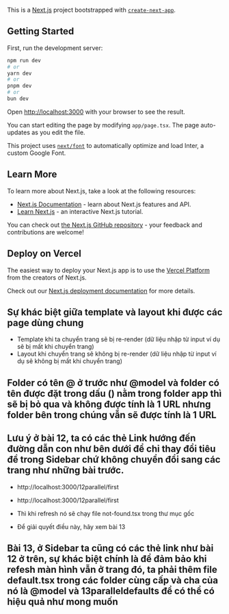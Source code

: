 This is a [Next.js](https://nextjs.org/) project bootstrapped with [`create-next-app`](https://github.com/vercel/next.js/tree/canary/packages/create-next-app).

## Getting Started

First, run the development server:

```bash
npm run dev
# or
yarn dev
# or
pnpm dev
# or
bun dev
```

Open [http://localhost:3000](http://localhost:3000) with your browser to see the result.

You can start editing the page by modifying `app/page.tsx`. The page auto-updates as you edit the file.

This project uses [`next/font`](https://nextjs.org/docs/basic-features/font-optimization) to automatically optimize and load Inter, a custom Google Font.

## Learn More

To learn more about Next.js, take a look at the following resources:

- [Next.js Documentation](https://nextjs.org/docs) - learn about Next.js features and API.
- [Learn Next.js](https://nextjs.org/learn) - an interactive Next.js tutorial.

You can check out [the Next.js GitHub repository](https://github.com/vercel/next.js/) - your feedback and contributions are welcome!

## Deploy on Vercel

The easiest way to deploy your Next.js app is to use the [Vercel Platform](https://vercel.com/new?utm_medium=default-template&filter=next.js&utm_source=create-next-app&utm_campaign=create-next-app-readme) from the creators of Next.js.

Check out our [Next.js deployment documentation](https://nextjs.org/docs/deployment) for more details.

## Sự khác biệt giữa template và layout khi được các page dùng chung
- Template khi ta chuyển trang sẽ bị re-render (dữ liệu nhập từ input ví dụ sẽ bị mất khi chuyển trang)
- Layout khi chuyển trang sẽ không bị re-render (dữ liệu nhập từ input ví dụ sẽ không bị mất khi chuyển trang)

## Folder có tên @ ở trước như @model và folder có tên được đặt trong dấu () nằm trong folder app thì sẽ bị bỏ qua và không được tính là 1 URL nhưng folder bên trong chúng vẫn sẽ được tính là 1 URL

## Lưu ý ở bài 12, ta có các thẻ Link hướng đến đường dẫn con như bên dưới để chỉ thay đổi tiêu đề trong Sidebar chứ không chuyển đổi sang các trang như những bài trước. 

- http://localhost:3000/12parallel/first
- http://localhost:3000/12parallel/first

- Thì khi refresh nó sẽ chạy file not-found.tsx trong thư mục gốc
- Để giải quyết điều này, hãy xem bài 13

## Bài 13, ở Sidebar ta cũng có các thẻ link như bài 12 ở trên, sự khác biệt chính là để đảm bảo khi refesh màn hình vẫn ở trang đó, ta phải thêm file default.tsx trong các folder cùng cấp và cha của nó là @model và 13paralleldefaults để có thể có hiệu quả như mong muốn
